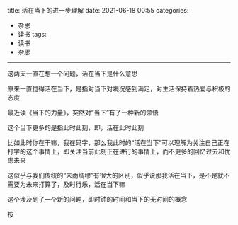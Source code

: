 title:  活在当下的进一步理解
date: 2021-06-18 00:55
categories:
- 杂思
- 读书
tags:
- 读书
- 杂思
---

这两天一直在想一个问题，活在当下是什么意思

原来一直觉得活在当下，是指对当下对境况感到满足，对生活保持着热爱与积极的态度

最近读《当下的力量》，突然对“当下”有了一种新的领悟

这个当下更多的是指此时此刻，即，活在此时此刻

比如此时你在干嘛，我在码字，那么我此时的“活在当下”可以理解为关注自己正在打字的这个事情上，即关注当前此刻正在进行的事情上，而不更多的回忆过去和忧虑未来

这似乎与我们传统的“未雨绸缪”有很大的区别，似乎说那我活在当下，是不是就不需要为未来打算了，及时行乐，活在当下嘛

这个涉及到了一个新的问题，即时钟的时间和当下的无时间的概念

按
